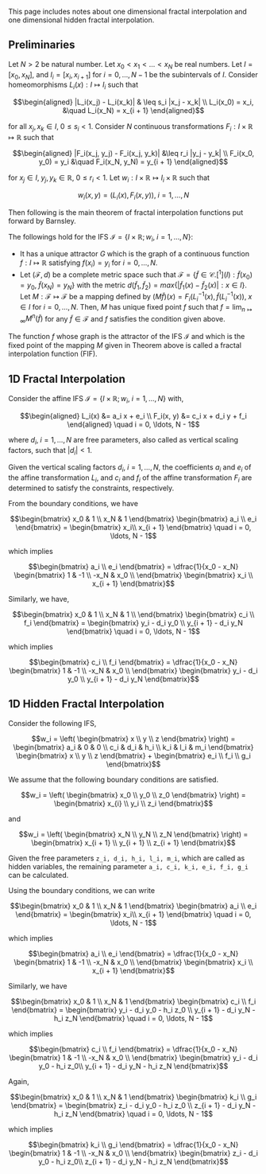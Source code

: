 This page includes notes about one dimensional fractal interpolation and one dimensional hidden fractal interpolation.

## Preliminaries

Let $N > 2$ be natural number. Let $x_0 < x_1 < \ldots < x_N$ be real numbers. Let $I = [x_0, x_N]$, and $I_i = [x_i, x_{i + 1}]$ for $i = 0, \ldots, N - 1$ be the subintervals of $I$. Consider homeomorphisms $L_i(x): I \mapsto I_i$ such that
```math
\begin{aligned}
|L_i(x_j) - L_i(x_k)| & \leq s_i |x_j - x_k| \\
L_i(x_0) = x_i, &\quad L_i(x_N) = x_{i + 1}  
\end{aligned}
```
for all $x_j, x_k \in I, \; 0 \leq s_i < 1$. Consider $N$ continuous transformations $F_i : I \times \mathbb{R} \mapsto \mathbb{R}$ such that 
```math
\begin{aligned}
|F_i(x_j, y_j) - F_i(x_j, y_k)| &\leq r_i |y_j - y_k| \\
F_i(x_0, y_0) = y_i &\quad F_i(x_N, y_N) = y_{i + 1} 
\end{aligned}
```
for $x_j \in I, \; y_j, y_k \in \mathbb{R}, \; 0 \leq r_i < 1$. Let $w_i : I \times \mathbb{R} \mapsto I_i \times \mathbb{R}$ such that
```math
w_i(x, y) = (L_i(x), F_i(x, y)), \; i = 1, \ldots, N
```
Then following is the main theorem of fractal interpolation functions put forward by Barnsley.

The followings hold for the IFS $\mathcal{I} = \{ I \times \mathbb{R}; w_i, \; i = 1, \ldots, N \}$:

* It has a unique attractor $G$ which is the graph of a continuous function $f:I\mapsto \mathbb{R}$ satisfying $f(x_i) = y_i$ for $i = 0, \ldots, N$.
* Let $(\mathcal{F}, d)$ be a complete metric space such that $\mathcal{F} = \{ \tilde{f} \in \mathcal{C}.[^1] (I): \tilde{f}(x_0) = y_0, \; \tilde{f}(x_N) = y_N \}$ with the metric $d(\tilde{f}_1, \tilde{f}_2) = max\{ |\tilde{f}_1(x) - \tilde{f}_2(x)| : x \in I \}$. Let $M: \mathcal{F} \mapsto \mathcal{F}$ be a mapping defined by $(M\tilde{f})(x) = F_i(L_i^{-1}(x), \tilde{f}(L_i^{-1}(x)), \; x \in I$ for $i = 0, \ldots, N$. Then, $M$ has unique fixed point $f$ such that $f = \lim_{n \mapsto \infty} M^n(\tilde{f})$ for any $\tilde{f} \in \mathcal{F}$ and $f$ satisfies the condition given above.

The function $f$ whose graph is the attractor of the IFS $\mathcal{I}$ and which is the fixed point of the mapping $M$ given in Theorem above is called a fractal interpolation function (FIF).

## 1D Fractal Interpolation 

Consider the affine IFS $\mathcal{I} = \{ I \times \mathbb{R}; w_i, \; i = 1, \ldots, N \}$ with,
```math 
\begin{aligned}
L_i(x) &= a_i x + e_i \\
F_i(x, y) &= c_i x + d_i y + f_i
\end{aligned}
\quad i = 0, \ldots, N - 1
```
where $d_i, \; i = 1, \ldots, N$ are free parameters, also called as vertical scaling factors, such that $|d_i| < 1$. 

Given the vertical scaling factors $d_i, \; i = 1, \ldots, N$, the coefficients $a_i$ and $e_i$ of the affine transformation $L_i$, and $c_i$ and $f_i$ of the affine transformation $F_i$ are determined to satisfy the constraints, respectively.

From the boundary conditions, we have
```math
\begin{bmatrix} 
x_0  & 1 \\ 
x_N  & 1
\end{bmatrix}

\begin{bmatrix}
a_i \\
e_i
\end{bmatrix} = 

\begin{bmatrix}
x_i\\ 
x_{i + 1}
\end{bmatrix}

\quad i = 0, \ldots, N - 1
```
which implies 
```math
\begin{bmatrix}
a_i \\
e_i
\end{bmatrix} = 

\dfrac{1}{x_0 -  x_N}

\begin{bmatrix} 
1  & -1 \\ 
-x_N  & x_0 \\ 
\end{bmatrix}
\begin{bmatrix}
x_i \\ 
x_{i + 1}
\end{bmatrix}
```

Similarly, we have, 
```math 
\begin{bmatrix} 
x_0  & 1 \\ 
x_N  & 1 \\ 
\end{bmatrix}

\begin{bmatrix}
c_i \\
f_i
\end{bmatrix} = 

\begin{bmatrix}
y_i - d_i y_0 \\ 
y_{i + 1} - d_i y_N
\end{bmatrix}
\quad i = 0, \ldots, N - 1
```
which implies 
```math
\begin{bmatrix}
c_i \\
f_i
\end{bmatrix} = 

\dfrac{1}{x_0 -  x_N}

\begin{bmatrix} 
1  & -1 \\ 
-x_N  & x_0 \\ 
\end{bmatrix}
\begin{bmatrix}
y_i - d_i y_0 \\ 
y_{i + 1} - d_i y_N
\end{bmatrix}
```

[^1]: $\mathcal{C}(\bm{X})$ denotes the set of continuous functions defined over the set $\bm{X}$.

## 1D Hidden Fractal Interpolation 

Consider the following IFS, 
```math
w_i = \left(
\begin{bmatrix}
x \\ 
y \\
z
\end{bmatrix}
\right) = 

\begin{bmatrix}
a_i & 0 & 0 \\
c_i & d_i & h_i \\
k_i & l_i & m_i 
\end{bmatrix}

\begin{bmatrix}
x \\ 
y \\
z
\end{bmatrix}

+ 

\begin{bmatrix}
e_i \\ 
f_i \\
g_i
\end{bmatrix}
```
We assume that the following boundary conditions are satisfied. 
```math 
w_i = \left(
\begin{bmatrix}
x_0 \\ 
y_0 \\
z_0
\end{bmatrix}
\right) = 
\begin{bmatrix}
x_{i} \\ 
y_i \\
z_i
\end{bmatrix}
```
and 
```math 
w_i = \left(
\begin{bmatrix}
x_N \\ 
y_N \\
z_N
\end{bmatrix}
\right) = 

\begin{bmatrix}
x_{i + 1} \\ 
y_{i + 1} \\
z_{i + 1}
\end{bmatrix}
```
Given the free parameters  ``z_i, d_i, h_i, l_i, m_i``, which are called as hidden variables, the remaining parameter ``a_i, c_i, k_i, e_i, f_i, g_i`` can be calculated. 

Using the boundary conditions, we can write 
```math
\begin{bmatrix} 
x_0  & 1 \\ 
x_N  & 1
\end{bmatrix}

\begin{bmatrix}
a_i \\
e_i
\end{bmatrix} = 

\begin{bmatrix}
x_i\\ 
x_{i + 1}
\end{bmatrix}

\quad i = 0, \ldots, N - 1
```
which implies 
```math
\begin{bmatrix}
a_i \\
e_i
\end{bmatrix} = 

\dfrac{1}{x_0 -  x_N}

\begin{bmatrix} 
1  & -1 \\ 
-x_N  & x_0 \\ 
\end{bmatrix}
\begin{bmatrix}
x_i \\ 
x_{i + 1}
\end{bmatrix}
```

Similarly, we have 
```math
\begin{bmatrix} 
x_0  & 1 \\ 
x_N  & 1
\end{bmatrix}

\begin{bmatrix}
c_i \\
f_i
\end{bmatrix} = 

\begin{bmatrix}
y_i - d_i y_0 - h_i z_0 \\ 
y_{i + 1} - d_i y_N - h_i z_N
\end{bmatrix}

\quad i = 0, \ldots, N - 1
```
which implies 
```math
\begin{bmatrix}
c_i \\
f_i
\end{bmatrix} = 

\dfrac{1}{x_0 -  x_N}

\begin{bmatrix} 
1  & -1 \\ 
-x_N  & x_0 \\ 
\end{bmatrix}
\begin{bmatrix}
y_i - d_i y_0 - h_i z_0\\ 
y_{i + 1} - d_i y_N - h_i z_N
\end{bmatrix}
```

Again, 
```math
\begin{bmatrix} 
x_0  & 1 \\ 
x_N  & 1
\end{bmatrix}

\begin{bmatrix}
k_i \\
g_i
\end{bmatrix} = 

\begin{bmatrix}
z_i - d_i y_0 - h_i z_0 \\ 
z_{i + 1} - d_i y_N - h_i z_N
\end{bmatrix}

\quad i = 0, \ldots, N - 1
```
which implies 
```math
\begin{bmatrix}
k_i \\
g_i
\end{bmatrix} = 

\dfrac{1}{x_0 -  x_N}

\begin{bmatrix} 
1  & -1 \\ 
-x_N  & x_0 \\ 
\end{bmatrix}
\begin{bmatrix}
z_i - d_i y_0 - h_i z_0\\ 
z_{i + 1} - d_i y_N - h_i z_N
\end{bmatrix}
```